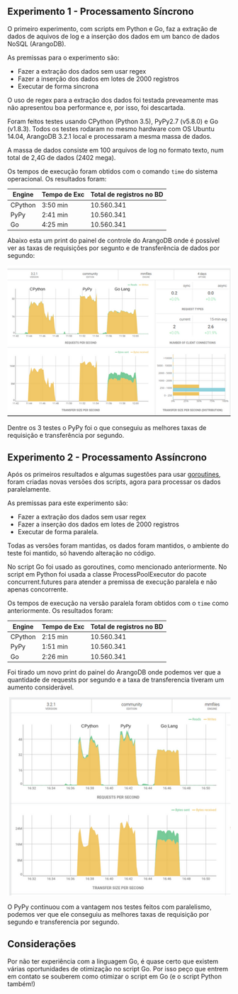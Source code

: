## Experimento 1 - Processamento Síncrono

O primeiro experimento, com scripts em Python e Go, faz a extração de dados de aquivos de log e a inserção dos dados em um banco de dados NoSQL (ArangoDB).

As premissas para o experimento são:

- Fazer a extração dos dados sem usar regex
- Fazer a inserção dos dados em lotes de 2000 registros
- Executar de forma sincrona

O uso de regex para a extração dos dados foi testada preveamente mas não apresentou boa performance e, por isso, foi descartada.

Foram feitos testes usando CPython (Python 3.5), PyPy2.7 (v5.8.0) e Go (v1.8.3). Todos os testes rodaram no mesmo hardware com OS Ubuntu 14.04, ArangoDB 3.2.1 local e processaram a mesma massa de dados.

A massa de dados consiste em 100 arquivos de log no formato texto, num total de 2,4G de dados (2402 mega).

Os tempos de execução foram obtidos com o comando `time` do sistema operacional. Os resultados foram:

Engine|Tempo de Exc|Total de registros no BD
-|------------|------------------------
CPython|3:50 min|10.560.341
PyPy|2:41 min|10.560.341
Go|4:25 min|10.560.341

Abaixo esta um print do painel de controle do ArangoDB onde é possível ver as taxas de requisições por segunto e de transferência de dados por segundo:

![ArangoDB-Panel](sync-arangodb.png)

Dentre os 3 testes o PyPy foi o que conseguiu as melhores taxas de requisição e transferência por segundo.

## Experimento 2 - Processamento Assíncrono

Após os primeiros resultados e algumas sugestões para usar [goroutines](https://tour.golang.org/concurrency/1), foram criadas novas versões dos scripts, agora para processar os dados paralelamente.

As premissas para este experimento são:

- Fazer a extração dos dados sem usar regex
- Fazer a inserção dos dados em lotes de 2000 registros
- Executar de forma paralela.

Todas as versões foram mantidas, os dados foram mantidos, o ambiente do teste foi mantido, só havendo alteração no código.

No script Go foi usado as goroutines, como mencionado anteriormente. No script em Python foi usada a classe ProcessPoolExecutor do pacote concurrent.futures para atender a premissa de execução paralela e não apenas concorrente.

Os tempos de execução na versão paralela foram obtidos com o `time` como anteriormente. Os resultados foram:

Engine|Tempo de Exc|Total de registros no BD
-|------------|------------------------
CPython|2:15 min|10.560.341
PyPy|1:51 min|10.560.341
Go|2:26 min|10.560.341

Foi tirado um novo print do painel do ArangoDB onde podemos ver que a quantidade de requests por segundo e a taxa de transferencia tiveram um aumento considerável.

![ArangoDB-Panel](async-arangodb.png)

O PyPy continuou com a vantagem nos testes feitos com paralelismo, podemos ver que ele conseguiu as melhores taxas de requisição por segundo e transferencia por segundo. 

## Considerações

Por não ter experiência com a linguagem Go, é quase certo que existem várias oportunidades de otimização no script Go. Por isso peço que entrem em contato se souberem como otimizar o script em Go (e o script Python também!)
